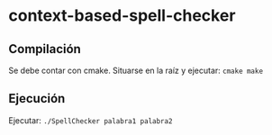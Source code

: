 # context-based-spell-checker

## Compilación

Se debe contar con cmake. 
Situarse en la raíz y ejecutar:
`cmake
make`

## Ejecución

Ejecutar:
`./SpellChecker palabra1 palabra2`
